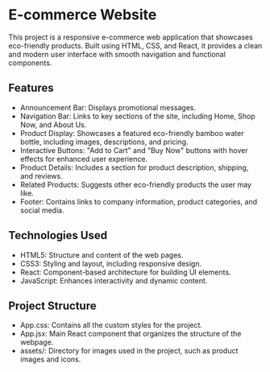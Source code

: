 # E-commerce Website
This project is a responsive e-commerce web application that showcases eco-friendly products. Built using HTML, CSS, and React, it provides a clean and modern user interface with smooth navigation and functional components.

## Features
- Announcement Bar: Displays promotional messages.
- Navigation Bar: Links to key sections of the site, including Home, Shop Now, and About Us.
- Product Display: Showcases a featured eco-friendly bamboo water bottle, including images, descriptions, and pricing.
- Interactive Buttons: "Add to Cart" and "Buy Now" buttons with hover effects for enhanced user experience.
- Product Details: Includes a section for product description, shipping, and reviews.
- Related Products: Suggests other eco-friendly products the user may like.
- Footer: Contains links to company information, product categories, and social media.

## Technologies Used
- HTML5: Structure and content of the web pages.
- CSS3: Styling and layout, including responsive design.
- React: Component-based architecture for building UI elements.
- JavaScript: Enhances interactivity and dynamic content.
  
## Project Structure
- App.css: Contains all the custom styles for the project.
- App.jsx: Main React component that organizes the structure of the webpage.
- assets/: Directory for images used in the project, such as product images and icons.

